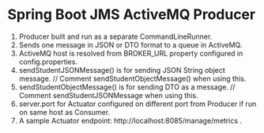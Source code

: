 # Spring Boot JMS ActiveMQ Producer

1. Producer built and run as a separate CommandLineRunner.
2. Sends one message in JSON or DTO format to a queue in ActiveMQ.
3. ActiveMQ host is resolved from BROKER_URL property configured in config.properties.
4. sendStudentJSONMessage() is for sending JSON String object message. // Comment sendStudentObjectMessage() when using this.
5. sendStudentObjectMessage() is for sending DTO as a message. // Comment sendStudentJSONMessage when using this.
6. server.port for Actuator configured on different port from Producer if run on same host as Consumer.
7. A sample Actuator endpoint: http://localhost:8085/manage/metrics .
